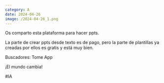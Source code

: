 ```yaml
--- 
category: A 
date: 2024-04-26 
image: /2024-04-26_1.png 
--- 
```


Os comparto esta plataforma para hacer ppts. 

La parte de crear ppts desde texto es de pago, pero la parte de plantillas ya creadas por ellos es gratis y está muy bien. 

Buscadores: Tome App

¡El mundo cambia!

#IA